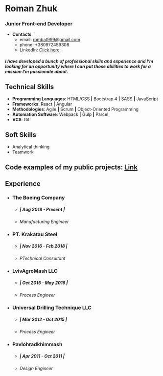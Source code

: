 # Roman Zhuk

### Junior Front-end Developer

- **Contacts**:
  - email: rombat999@gmail.com
  - phone: +380972459308
  - LinkedIn: [Click here](https://www.linkedin.com/in/roman-zhuk/)


##### I have developed a bunch of profeesional skills and experience and I’m looking for an opportunity where I can put those abilities to work for a mission I’m passionate about.


## Technical Skills
* **Programming Languages**: HTML/CSS **|** Bootstrap 4 **|** SASS **|** JavaScript
* **Frameworks**: React **|** Angular
* **Methodologies**: Agile **|** Scrum **|** Object-Oriented Programming
* **Automation Software**:   Webpack **|** Gulp **|** Parcel
* **VCS**: Git 

## Soft Skills
* Analytical thinking
* Teamwork

## Code examples of my public projects: [Link](https://github.com/ferdigo)

## Experience

* ### The Boeing Company
  - ##### | Aug 2018 - Present |
  - *Manufacturing Engineer*

* ### PT. Krakatau Steel
  - ##### | Nov 2016 - Feb 2018 |
  - *PTechnical Consultant*

* ### LvivAgroMash LLC
  - ##### | Oct 2015 - May 2016 |
  - *Process Engineer*

* ### Universal Drilling Technique LLC
  - ##### | Mar 2012 - Oct 2015 |
  - *Process Engineer*

* ### Pavlohradkhimmash 
  - ##### | Apr 2011 - Oct 2011 |
  - *Design Engineer*
